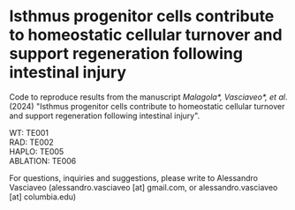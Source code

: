 # Isthmus progenitor cells contribute to homeostatic cellular turnover and support regeneration following intestinal injury

Code to reproduce results from the manuscript _Malagola*, Vasciaveo*, et al_. (2024) "Isthmus progenitor cells contribute to homeostatic cellular turnover and support regeneration following intestinal injury".

WT: TE001\
RAD: TE002\
HAPLO: TE005\
ABLATION: TE006

For questions, inquiries and suggestions, please write to Alessandro Vasciaveo (alessandro.vasciaveo [at] gmail.com, or alessandro.vasciaveo [at] columbia.edu)
